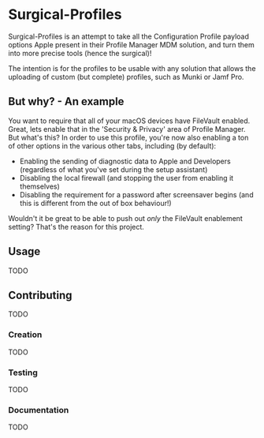 # Surgical-Profiles

Surgical-Profiles is an attempt to take all the Configuration Profile payload options Apple present in their Profile Manager MDM solution, and turn them into more precise tools (hence the surgical)!

The intention is for the profiles to be usable with any solution that allows the uploading of custom (but complete) profiles, such as Munki or Jamf Pro.

## But why? - An example

You want to require that all of your macOS devices have FileVault enabled. Great, lets enable that in the 'Security & Privacy' area of Profile Manager. 
But what's this? In order to use this profile, you're now also enabling a ton of other options in the various other tabs, including (by default):
- Enabling the sending of diagnostic data to Apple and Developers (regardless of what you've set during the setup assistant)
- Disabling the local firewall (and stopping the user from enabling it themselves) 
- Disabling the requirement for a password after screensaver begins (and this is different from the out of box behaviour!)

Wouldn't it be great to be able to push out _only_ the FileVault enablement setting? That's the reason for this project.

## Usage
TODO

## Contributing 
TODO

### Creation
TODO

### Testing
TODO

### Documentation
TODO

